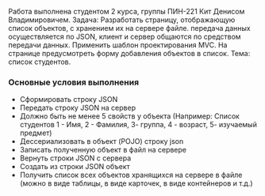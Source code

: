 Работа выполнена студентом 2 курса, группы ПИН-221 Кит Денисом Владимировичем. Задача: Разработать страницу, отображающую список объектов, с хранением их на сервере файле. передача данных осуществляется по JSON, клиент и сервер общаются по средством передачи данных. Применить шаблон проектирования MVC. На странице предусмотреть форму добавления объектов в список. Тема: список студентов.

### Основные условия выполнения

- Сформировать строку JSON
- Передать строку JSON на сервер
- Должно быть не менее 5 свойств у объекта (Например: Список студентов 1 - Имя, 2 - Фамилия,  3- группа, 4 - возраст,  5- изучаемый предмет)
- Дессериализовать в объект (POJO) строку json
- Записать полученную объект в файл на сервере
- Вернуть строки JSON с сервера
- Создать из строки JSON объект
- Получить список всех объектов хранящихся на сервере в файле (можно в виде таблицы, в виде карточек, в виде контейнеров и т.д.)
